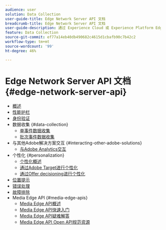 ```yaml
---
audience: user
solution: Data Collection
user-guide-title: Edge Network Server API 文档
breadcrumb-title: Edge Network Server API 文档
user-guide-description: 通过 Experience Cloud 或 Experience Platform Edge 服务，使用边缘网络服务器 API 收集数据、创建个性化、广告和营销用例。
feature: Data Collection
source-git-commit: ef77a14eb40db490682c4615d1cbafb90c7b42c2
workflow-type: tm+mt
source-wordcount: '99'
ht-degree: 46%

---
```



# Edge Network Server API 文档 {#edge-network-server-api}

* [概述](overview.md)
* [性能护栏](guardrails.md)
* [身份验证](authentication.md)
* 数据收集 {#data-collection}
   * [单事件数据收集](interactive-data-collection.md)
   * [批次事件数据收集](non-interactive-data-collection.md)
* 与其他Adobe解决方案交互 {#interacting-other-adobe-solutions}
   * [与Adobe Analytics交互](interacting-adobe-analytics.md)
* 个性化 {#personalization}
   * [个性化概述](personalization-overview.md)
   * [通过Adobe Target进行个性化](personalization-target.md)
   * [通过Offer decisioning进行个性化](personalization-offer-decisioning.md)
* [位置提示](location-hints.md)
* [错误处理](error-handling.md)
* [故障排除](troubleshooting.md)
* Media Edge API {#media-edge-apis}
   * [Media Edge API概述](media-edge-api/overview.md)
   * [Media Edge API快速入门](media-edge-api/getting-started.md)
   * [Media Edge API疑难解答](media-edge-api/troubleshooting.md)
   * [Media Edge API Open API规范资源](media-edge-api/swagger.md)